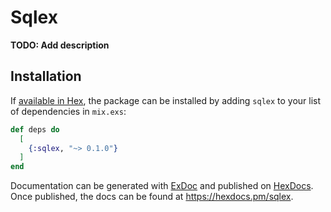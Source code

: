 # Sqlex

**TODO: Add description**

## Installation

If [available in Hex](https://hex.pm/docs/publish), the package can be installed
by adding `sqlex` to your list of dependencies in `mix.exs`:

```elixir
def deps do
  [
    {:sqlex, "~> 0.1.0"}
  ]
end
```

Documentation can be generated with [ExDoc](https://github.com/elixir-lang/ex_doc)
and published on [HexDocs](https://hexdocs.pm). Once published, the docs can
be found at <https://hexdocs.pm/sqlex>.

